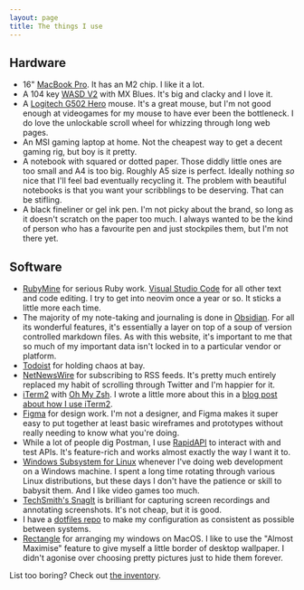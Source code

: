```yaml
---
layout: page
title: The things I use
---
```


## Hardware

- 16" [MacBook Pro](https://www.apple.com/uk/shop/buy-mac/macbook-pro). It has an M2 chip. I like it a lot.
- A 104 key [WASD V2](https://www.wasdkeyboards.com/products/mechanical-keyboards.html) with MX Blues. It's big and clacky and I love it.
- A [Logitech G502 Hero](https://www.logitechg.com/en-gb/products/gaming-mice/g502-hero-gaming-mouse.910-005471.html) mouse. It's a great mouse, but I'm not good enough at videogames for my mouse to have ever been the bottleneck. I do love the unlockable scroll wheel for whizzing through long web pages.
- An MSI gaming laptop at home. Not the cheapest way to get a decent gaming rig, but boy is it pretty.
- A notebook with squared or dotted paper. Those diddly little ones are too small and A4 is too big. Roughly A5 size is perfect. Ideally nothing _so_ nice that I'll feel bad eventually recycling it. The problem with beautiful notebooks is that you want your scribblings to be deserving. That can be stifling.
- A black fineliner or gel ink pen. I'm not picky about the brand, so long as it doesn't scratch on the paper too much. I always wanted to be the kind of person who has a favourite pen and just stockpiles them, but I'm not there yet.

## Software

- [RubyMine](https://www.jetbrains.com/ruby/) for serious Ruby work. [Visual Studio Code](https://code.visualstudio.com/) for all other text and code editing. I try to get into neovim once a year or so. It sticks a little more each time.
- The majority of my note-taking and journaling is done in [Obsidian](https://obsidian.md/). For all its wonderful features, it's essentially a layer on top of a soup of version controlled markdown files. As with this website, it's important to me that so much of my important data isn't locked in to a particular vendor or platform.
- [Todoist](https://todoist.com) for holding chaos at bay.
- [NetNewsWire](https://netnewswire.com/) for subscribing to RSS feeds. It's pretty much entirely replaced my habit of scrolling through Twitter and I'm happier for it.
- [iTerm2](https://iterm2.com/) with [Oh My Zsh](https://ohmyz.sh/). I wrote a little more about this in a [blog post about how I use iTerm2](/programming/2021/11/04/how-i-use-iterm2.html).
- [Figma](https://www.figma.com/) for design work. I'm not a designer, and Figma makes it super easy to put together at least basic wireframes and prototypes without really needing to know what you're doing.
- While a lot of people dig Postman, I use [RapidAPI](https://paw.cloud/) to interact with and test APIs. It's feature-rich and works almost exactly the way I want it to.
- [Windows Subsystem for Linux](https://docs.microsoft.com/en-us/windows/wsl/faq) whenever I've doing web development on a Windows machine. I spent a long time rotating through various Linux distributions, but these days I don't have the patience or skill to babysit them. And I like video games too much.
- [TechSmith's SnagIt](https://www.techsmith.com/screen-capture.html) is brilliant for capturing screen recordings and annotating screenshots. It's not cheap, but it is good.
- I have a [dotfiles repo](https://github.com/jsrn/dotfiles) to make my configuration as consistent as possible between systems.
- [Rectangle](https://rectangleapp.com/) for arranging my windows on MacOS. I like to use the "Almost Maximise" feature to give myself a little border of desktop wallpaper. I didn't agonise over choosing pretty pictures just to hide them forever.

List too boring? Check out <a href="/inventory">the inventory</a>.
